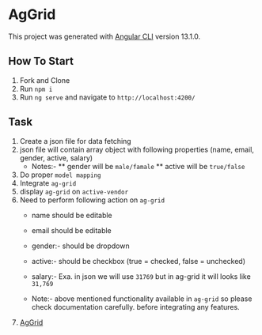 # AgGrid

This project was generated with [Angular CLI](https://github.com/angular/angular-cli) version 13.1.0.

## How To Start

1) Fork and Clone
2) Run `npm i`
3) Run `ng serve` and navigate to `http://localhost:4200/`

## Task

1) Create a json file for data fetching
2) json file will contain array object with following properties (name, email, gender, active, salary)
    * Notes:- 
        ** gender will be `male/famale`
        ** active will be `true/false`
3) Do proper `model mapping`
4) Integrate `ag-grid`
5) display `ag-grid` on `active-vendor`
6) Need to perform following action on `ag-grid`
    * name should be editable
    * email should be editable 
    * gender:- should be dropdown
    * active:- should be checkbox (true = checked, false = unchecked)
    * salary:- Exa. in json we will use `31769` but in ag-grid it will looks like `31,769`

    * Note:- above mentioned functionality available in `ag-grid` so please check documentation carefully. before integrating any features.
7) [AgGrid](https://www.ag-grid.com/angular-data-grid/)
